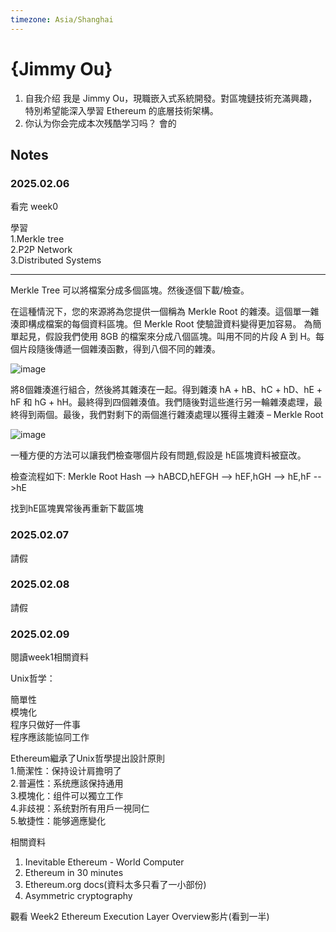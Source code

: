```yaml
---
timezone: Asia/Shanghai
---
```


# {Jimmy Ou}

1. 自我介绍 
我是 Jimmy Ou，現職嵌入式系統開發。對區塊鏈技術充滿興趣，特別希望能深入學習 Ethereum 的底層技術架構。
2. 你认为你会完成本次残酷学习吗？
會的

## Notes

<!-- Content_START -->

### 2025.02.06

看完 week0 

學習 \
1.Merkle tree \
2.P2P Network\
3.Distributed Systems

---

Merkle Tree 可以將檔案分成多個區塊。然後逐個下載/檢查。

在這種情況下，您的來源將為您提供一個稱為 Merkle Root 的雜湊。這個單一雜湊即構成檔案的每個資料區塊。但 Merkle Root 使驗證資料變得更加容易。
為簡單起見，假設我們使用 8GB 的檔案來分成八個區塊。叫用不同的片段 A 到 H。每個片段隨後傳遞一個雜湊函數，得到八個不同的雜湊。

![image](https://image.binance.vision/editor-uploads/761c2fdb12a544aa873a9e9a3ada274f.png)

將8個雜湊進行組合，然後將其雜湊在一起。得到雜湊 hA + hB、hC + hD、hE + hF 和 hG + hH。最終得到四個雜湊值。我們隨後對這些進行另一輪雜湊處理，最終得到兩個。最後，我們對剩下的兩個進行雜湊處理以獲得主雜湊 – Merkle Root

![image](https://image.binance.vision/editor-uploads/3dea212055754dd2b0741845c95d3d49.png)

一種方便的方法可以讓我們檢查哪個片段有問題,假設是 hE區塊資料被竄改。

檢查流程如下:
Merkle Root Hash --> hABCD,hEFGH --> hEF,hGH --> hE,hF -->hE

找到hE區塊異常後再重新下載區塊


### 2025.02.07

請假

### 2025.02.08

請假

### 2025.02.09

閱讀week1相關資料 

Unix哲学： 

簡單性 \
模塊化 \
程序只做好一件事 \
程序應該能協同工作 

Ethereum繼承了Unix哲學提出設計原則 \
1.簡潔性：保持设计肩擔明了 \
2.普遍性：系统應該保持通用 \
3.模塊化：组件可以獨立工作 \
4.非歧視：系统對所有用戶一視同仁 \
5.敏捷性：能够適應變化 

相關資料 
1. Inevitable Ethereum - World Computer
2. Ethereum in 30 minutes
3. Ethereum.org docs(資料太多只看了一小部份)
4. Asymmetric cryptography

觀看 Week2 Ethereum Execution Layer Overview影片(看到一半)

<!-- Content_END -->
